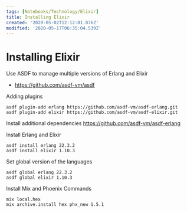 ```yaml
---
tags: [Notebooks/Technology/Elixir]
title: Installing Elixir
created: '2020-05-02T12:12:01.876Z'
modified: '2020-05-17T06:35:04.539Z'
---
```


# Installing Elixir

Use ASDF to manage multiple versions of Erlang and Elixir
- https://github.com/asdf-vm/asdf

Adding plugins
```
asdf plugin-add erlang https://github.com/asdf-vm/asdf-erlang.git
asdf plugin-add elixir https://github.com/asdf-vm/asdf-elixir.git
```

Install additional dependencies
https://github.com/asdf-vm/asdf-erlang

Install Erlang and Elixir
```
asdf install erlang 22.3.2 
asdf install elixir 1.10.3
```

Set global version of the languages
```
asdf global erlang 22.3.2
asdf global elixir 1.10.3
```

Install Mix and Phoenix Commands
```
mix local.hex
mix archive.install hex phx_new 1.5.1
```

